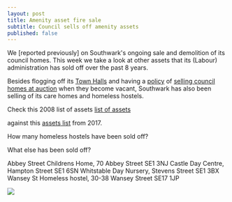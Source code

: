 ```yaml
---
layout: post
title: Amenity asset fire sale
subtitle: Council sells off amenity assets
published: false
---
```

We [reported previously] on Southwark's ongoing sale and demolition of its council homes. This week we take a look at other assets that its (Labour) administration has sold off over the past 8 years. 

Besides flogging off its [Town Halls](http://35percent.org/southwark-town-halls/) and having a [policy](http://moderngov.southwark.gov.uk/documents/s19458/Report%20Review%20of%20Void%20Disposal%20Strategy.pdf) of [selling council homes at auction](http://35percent.org/img/sold_by_southwark.pdf) when they become vacant, Southwark has also been selling of its care homes and homeless hostels.


Check this 2008 list of assets
[list of assets](/img/item9assetslist.pdf)

against this [assets list](/img/assetslist.xls) from 2017.

How many homeless hostels have been sold off?

What else has been sold off?

Abbey Street Childrens Home, 70 Abbey Street SE1 3NJ
Castle Day Centre, Hampton Street SE1 6SN
Whitstable Day Nursery, Stevens Street SE1 3BX 
Wansey St Homeless hostel, 30-38 Wansey Street SE17 1JP


![](http://crappistmartin.github.io/images/AbbeyStreet_ChildrensHome.png)




